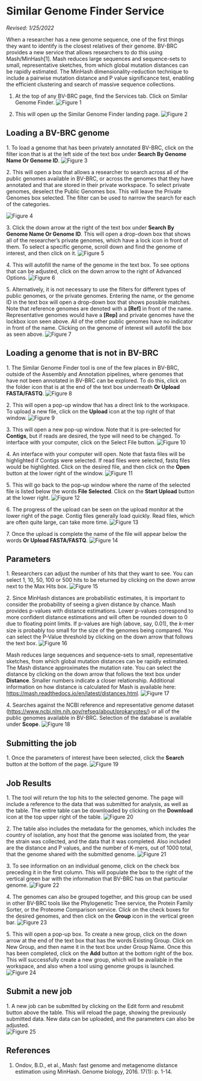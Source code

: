# Similar Genome Finder Service

*Revised: 1/25/2022*

When a researcher has a new genome sequence, one of the first things they want to identify is the closest relatives of their genome. BV-BRC provides a new service that allows researchers to do this using Mash/MinHash[1]. Mash reduces large sequences and sequence-sets to small, representative sketches, from which global mutation distances can be rapidly estimated. The MinHash dimensionality-reduction technique to include a pairwise mutation distance and P value significance test, enabling the efficient clustering and search of massive sequence collections.

1.	At the top of any BV-BRC page, find the Services tab. Click on Similar Genome Finder. 
![Figure 1](./images/Picture1.png "Figure 1") 

2.	This will open up the Similar Genome Finder landing page.
![Figure 2](./images/Picture2.png "Figure 2") 

## Loading a BV-BRC genome 

1\.	To load a genome that has been privately annotated BV-BRC, click on the filter icon that is at the left side of the text box under **Search By Genome Name Or Genome ID**.
![Figure 3](./images/Picture3.png "Figure 3") 

2\.	This will open a box that allows a researcher to search across all of the public genomes available in BV-BRC, or across the genomes that they have annotated and that are stored in their private workspace. To select private genomes, deselect the Public Genomes box. This will leave the Private Genomes box selected. The filter can be used to narrow the search for each of the categories.

![Figure 4](./images/Picture4.png "Figure 4") 

3\.	Click the down arrow at the right of the text box under **Search By Genome Name Or Genome ID**. This will open a drop-down box that shows all of the researcher’s private genomes, which have a lock icon in front of them.  To select a specific genome, scroll down and find the genome of interest, and then click on it.
![Figure 5](./images/Picture5.png "Figure 5")

4\.	This will autofill the name of the genome in the text box. To see options that can be adjusted, click on the down arrow to the right of Advanced Options.
![Figure 6](./images/Picture6.png "Figure 6") 

5\.	Alternatively, it is not necessary to use the filters for different types of public genomes, or the private genomes.  Entering the name, or the genome ID in the text box will open a drop-down box that shows possible matches.  Note that reference genomes are denoted with a **[Ref]** in front of the name.  Representative genomes would have a **[Rep]** and private genomes have the lockbox icon seen above.  All of the other public genomes have no indicator in front of the name.  Clicking on the genome of interest will autofill the box as seen above.
![Figure 7](./images/Picture7.png "Figure 7") 

## Loading a genome that is not in BV-BRC

1\.	The Similar Genome Finder tool is one of the few places in BV-BRC, outside of the Assembly and Annotation pipelines, where genomes that have not been annotated in BV-BRC can be explored. To do this, click on the folder icon that is at the end of the text box underneath **Or Upload FASTA/FASTQ**. 
![Figure 8](./images/Picture8.png "Figure 8") 

2\.	This will open a pop-up window that has a direct link to the workspace.  To upload a new file, click on the **Upload** icon at the top right of that window.
![Figure 9](./images/Picture9.png "Figure 9") 

3\.	This will open a new pop-up window.  Note that it is pre-selected for **Contigs**, but if reads are desired, the type will need to be changed.  To interface with your computer, click on the Select File button.
![Figure 10](./images/Picture10.png "Figure 10") 

4\.	An interface with your computer will open.  Note that fasta files will be highlighted if Contigs were selected.   If read files were selected, fastq files would be highlighted.  Click on the desired file, and then click on the **Open** button at the lower right of the window.
![Figure 11](./images/Picture11.png "Figure 11") 

5\.	This will go back to the pop-up window where the name of the selected file is listed below the words **File Selected**.  Click on the **Start Upload** button at the lower right.
![Figure 12](./images/Picture12.png "Figure 12") 

6\.	The progress of the upload can be seen on the upload monitor at the lower right of the page.  Contig files generally load quickly.  Read files, which are often quite large, can take more time.
![Figure 13](./images/Picture13.png "Figure 13") 

7\.	Once the upload is complete the name of the file will appear below the words **Or Upload FASTA/FASTQ**.
![Figure 14](./images/Picture14.png "Figure 14") 

## Parameters

1\.	Researchers can adjust the number of hits that they want to see.  You can select 1, 10, 50, 100 or 500 hits to be returned by clicking on the down arrow next to the Max Hits box.
![Figure 15](./images/Picture15.png "Figure 15")

2\.	Since MinHash distances are probabilistic estimates, it is important to consider the probability of seeing a given distance by chance.  Mash provides p-values with distance estimations. Lower p-values correspond to more confident distance estimations and will often be rounded down to 0 due to floating point limits. If p-values are high (above, say, 0.01), the 𝑘-mer size is probably too small for the size of the genomes being compared.  You can select the P-Value threshold by clicking on the down arrow that follows the text box.
![Figure 16](./images/Picture16.png "Figure 16") 

Mash reduces large sequences and sequence-sets to small, representative sketches, from which global mutation distances can be rapidly estimated. The Mash distance approximates the mutation rate.  You can select the distance by clicking on the down arrow that follows the text box under **Distance**. Smaller numbers indicate a closer relationship. Additional information on how distance is calculated for Mash is available here: https://mash.readthedocs.io/en/latest/distances.html.
![Figure 17](./images/Picture17.png "Figure 17") 

4\.	Searches against the NCBI reference and representative genome dataset (https://www.ncbi.nlm.nih.gov/refseq/about/prokaryotes/) or all of the public genomes available in BV-BRC.  Selection of the database is available under **Scope**.
![Figure 18](./images/Picture18.png "Figure 18") 

## Submitting the job

1\.	Once the parameters of interest have been selected, click the **Search** button at the bottom of the page.
![Figure 19](./images/Picture19.png "Figure 19") 

## Job Results

1\.	The tool will return the top hits to the selected genome.  The page will include a reference to the data that was submitted for analysis, as well as the table.  The entire table can be downloaded by clicking on the **Download** icon at the top upper right of the table.
![Figure 20](./images/Picture20.png "Figure 20") 

2\.	The table also includes the metadata for the genomes, which includes the country of isolation, any host that the genome was isolated from, the year the strain was collected, and the data that it was completed.  Also included are the distance and P values, and the number of K-mers, out of 1000 total, that the genome shared with the submitted genome.
![Figure 21](./images/Picture21.png "Figure 21") 

3\.	To see information on an individual genome, click on the check box preceding it in the first column.  This will populate the box to the right of the vertical green bar with the information that BV-BRC has on that particular genome.
![Figure 22](./images/Picture22.png "Figure 22") 

4\.	The genomes can also be grouped together, and this group can be used in other BV-BRC tools like the Phylogenetic Tree service, the Protein Family Sorter, or the Proteome Comparison service.  Click on the check boxes for the desired genomes, and then click on the **Group** icon in the vertical green bar.
![Figure 23](./images/Picture23.png "Figure 23") 

5\.	This will open a pop-up box.  To create a new group, click on the down arrow at the end of the text box that has the words Existing Group.  Click on New Group, and then name it in the text box under Group Name.  Once this has been completed, click on the **Add** button at the bottom right of the box. This will successfully create a new group, which will be available in the workspace, and also when a tool using genome groups is launched.
![Figure 24](./images/Picture24.png "Figure 24") 

## Submit a new job

1\.	A new job can be submitted by clicking on the Edit form and resubmit button above the table.  This will reload the page, showing the previously submitted data. New data can be uploaded, and the parameters can also be adjusted.  
![Figure 25](./images/Picture25.png "Figure 25") 

## References

1.	Ondov, B.D., et al., Mash: fast genome and metagenome distance estimation using MinHash. Genome biology, 2016. 17(1): p. 1-14.

